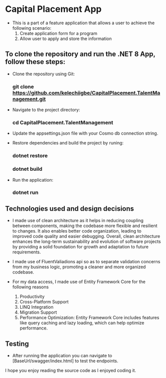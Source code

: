 # Capital Placement App
   - This is a part of a feature application that allows a user to achieve the following scenario:
     1. Create application form for a program
     2. Allow user to apply and store the information
  
        
  ## To clone the repository and run the .NET 8 App, follow these steps:
  
   - Clone the repository using Git:
     ### git clone https://github.com/kelechiigbe/CapitalPlacement.TalentManagement.git

   - Navigate to the project directory:
     ### cd CapitalPlacement.TalentManagement

   - Update the appsettings.json file with your Cosmo db connection string.

   - Restore dependencies and build the project by runing:
     ### dotnet restore 
     ### dotnet build

   - Run the application:
     ### dotnet run


  ## Technologies used and design decisions
   - I made use of clean architecture as it helps in reducing coupling between components, making the codebase more flexible and resilient to   changes. It also enables better code organization, leading to improved code quality and easier debugging. Overall, clean architecture enhances the long-term sustainability and evolution of software projects by providing a solid foundation for growth and adaptation to future requirements.

   - I made use of FluentValiadions api so as to separate validation concerns from my business logic, promoting a cleaner and more organized codebase.

   - For my data access, I made use of Entity Framework Core for the following reasons
     1. Productivity
     2. Cross-Platform Support
     3. LINQ Integration
     4. Migration Support
     5. Performance Optimization: Entity Framework Core includes features like query caching and lazy loading, which can help optimize performance.

  ## Testing
   - After running the application you can navigate to [BaseUrl/swagger/index.html] to test the endpoints.

I hope you enjoy reading the source code as I enjoyed coding it. 
 






